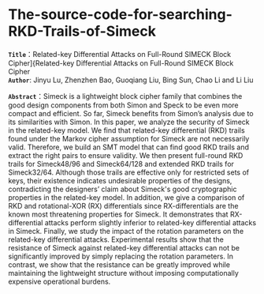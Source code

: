 # The-source-code-for-searching-RKD-Trails-of-Simeck
**`Title`**：Related-key Differential Attacks on Full-Round SIMECK Block Cipher]{Related-key Differential Attacks on Full-Round SIMECK Block Cipher  
**`Author`**: Jinyu Lu, Zhenzhen Bao, Guoqiang Liu, Bing Sun, Chao Li and Li Liu 

**`Abstract`**：Simeck is a lightweight block cipher family that combines the good design components from both Simon and Speck to be even more compact and efficient. So far, Simeck benefits from Simon’s analysis due to its similarities with Simon. In this paper, we analyze the security of Simeck in the related-key model. We find that related-key differential (RKD) trails found under the Markov cipher assumption for Simeck are not necessarily valid. Therefore, we build an SMT model that can find good RKD trails and extract the right pairs to ensure validity. We then present full-round RKD trails for Simeck48/96 and Simeck64/128 and extended RKD trails for Simeck32/64. Although those trails are effective only for restricted sets of keys, their existence indicates undesirable properties of the designs, contradicting the designers’ claim about Simeck's good cryptographic properties in the related-key model. In addition, we give a comparison of RKD and rotational-XOR (RX) differentials since RX-differentials are the known most threatening properties for Simeck. It demonstrates that RX-differential attacks perform slightly inferior to related-key differential attacks in Simeck. Finally, we study the impact of the rotation parameters on the related-key differential attacks. Experimental results show that the resistance of Simeck against related-key differential attacks can not be significantly improved by simply replacing the rotation parameters. In contrast, we show that the resistance can be greatly improved while maintaining the lightweight structure without imposing computationally expensive operational burdens.
